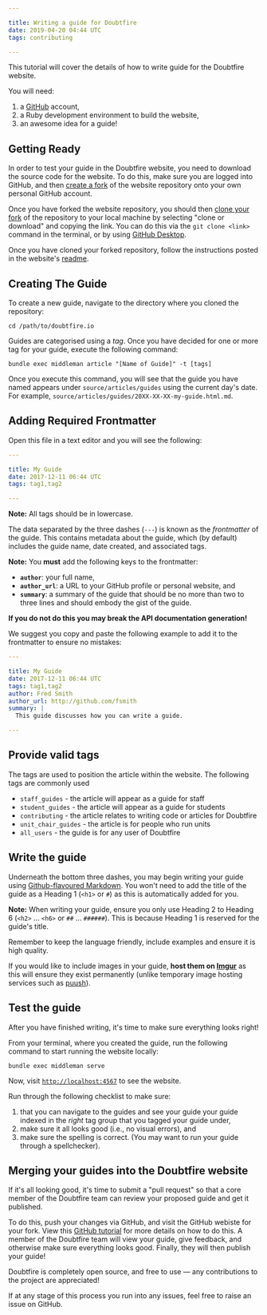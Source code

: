 ```yaml
---

title: Writing a guide for Doubtfire
date: 2019-04-20 04:44 UTC
tags: contributing

---
```


This tutorial will cover the details of how to write guide for the Doubtfire website.

You will need:

  1. a [GitHub](http://github.com) account,
  2. a Ruby development environment to build the website,
  3. an awesome idea for a guide!

## Getting Ready

In order to test your guide in the Doubtfire website, you need to download the source code for the website. To do this, make sure you are logged into GitHub, and then [create a fork](http://github.com/doubtfire-lms/doubtfire.io/fork) of the website repository onto your own personal GitHub account.

Once you have forked the website repository, you should then [clone your fork](https://help.github.com/articles/cloning-a-repository/) of the repository to your local machine by selecting "clone or download" and copying the link. You can do this via the `git clone <link>` command in the terminal, or by using [GitHub Desktop](https://desktop.github.com).

Once you have cloned your forked repository, follow the instructions posted in the website's [readme](https://github.com/doubtfire-lms/doubtfire.io/blob/master/README.md).

## Creating The Guide

To create a new guide, navigate to the directory where you cloned the repository:

```
cd /path/to/doubtfire.io
```

Guides are categorised using a _tag_. Once you have decided for one or more tag for your guide, execute the following command:

```
bundle exec middleman article "[Name of Guide]" -t [tags]
```

Once you execute this command, you will see that the guide you have named appears under `source/articles/guides` using the current day's date. For example, `source/articles/guides/20XX-XX-XX-my-guide.html.md`.

## Adding Required Frontmatter

Open this file in a text editor and you will see the following:

```yaml
---

title: My Guide
date: 2017-12-11 06:44 UTC
tags: tag1,tag2

---
```

<div class="alert alert-warning">
  <strong>Note:</strong> All tags should be in lowercase.
</div>

The data separated by the three dashes (`---`) is known as the _frontmatter_ of the guide. This contains metadata about the guide, which (by default) includes the guide name, date created, and associated tags.

<div class="alert alert-warning">
  <strong>Note:</strong> You <strong>must</strong> add the following keys to the frontmatter:
  <ul>
    <li>
      <strong><code>author</code></strong>:
      your full name,
    </li>
    <li>
      <strong><code>author_url</code></strong>:
      a URL to your GitHub profile or personal website, and
    </li>
    <li>
      <strong><code>summary</code></strong>:
      a summary of the guide that should be no more than two to three lines and should embody the gist of the guide.
    </li>
  </ul>
  <strong>If you do not do this you may break the API documentation generation!</strong>
</div>

We suggest you copy and paste the following example to add it to the frontmatter to ensure no mistakes:

```yaml
---

title: My Guide
date: 2017-12-11 06:44 UTC
tags: tag1,tag2
author: Fred Smith
author_url: http://github.com/fsmith
summary: |
  This guide discusses how you can write a guide.

---

```

## Provide valid tags

The tags are used to position the article within the website. The following tags are commonly used

- `staff_guides` - the article will appear as a guide for staff
- `student_guides` - the article will appear as a guide for students
- `contributing` - the article relates to writing code or articles for Doubtfire
- `unit_chair_guides` - the article is for people who run units
- `all_users` - the guide is for any user of Doubtfire

## Write the guide

Underneath the bottom three dashes, you may begin writing your guide using [Github-flavoured Markdown](https://guides.github.com/features/mastering-markdown/). You won't need to add the title of the guide as a Heading 1 (`<h1>` or `#`) as this is automatically added for you.

<div class="alert alert-warning">
  <strong>Note:</strong> When writing your guide, ensure you only use
  Heading 2 to Heading 6 (<code>&lt;h2&gt;</code> ... <code>&lt;h6&gt;</code> or <code>##</code> ... <code>######</code>).
  This is because Heading 1 is reserved for the guide's title.
</div>

Remember to keep the language friendly, include examples and ensure it is high quality.

If you would like to include images in your guide, **host them on [Imgur](http://imgur.com)** as this will ensure they exist permanently (unlike temporary image hosting services such as [puush](http://puush.me/)).

## Test the guide

After you have finished writing, it's time to make sure everything looks right!

From your terminal, where you created the guide, run the following command to start running the website locally:

```
bundle exec middleman serve
```

Now, visit [`http://localhost:4567`](http://localhost:4567) to see the website.

Run through the following checklist to make sure:

1. that you can navigate to the guides and see your guide your guide indexed in the _right_ tag group that you tagged your guide under,
2. make sure it all looks good (i.e., no visual errors), and
3. make sure the spelling is correct. (You may want to run your guide through a spellchecker).

## Merging your guides into the Doubtfire website

If it's all looking good, it's time to submit a "pull request" so that a core member of the Doubtfire team can review your proposed guide and get it published.

To do this, push your changes via GitHub, and visit the GitHub webiste for your fork. View this [GitHub tutorial](https://help.github.com/guides/creating-a-pull-request/) for more details on how to do this. A member of the Doubtfire team will view your guide, give feedback, and otherwise make sure everything looks good. Finally, they will then publish your guide!

Doubtfire is completely open source, and free to use &mdash; any contributions to the project are appreciated!

If at any stage of this process you run into any issues, feel free to raise an issue on GitHub.

